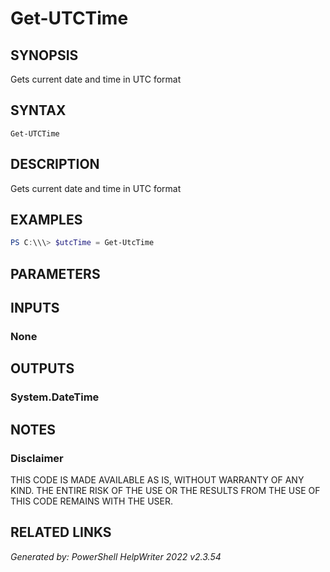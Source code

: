 # Get-UTCTime## SYNOPSISGets current date and time in UTC format## SYNTAX```Get-UTCTime```## DESCRIPTIONGets current date and time in UTC format## EXAMPLES```powershellPS C:\\\> $utcTime = Get-UtcTime```## PARAMETERS## INPUTS### None## OUTPUTS### System.DateTime## NOTES### DisclaimerTHIS CODE IS MADE AVAILABLE AS IS, WITHOUT WARRANTY OF ANY KIND. THE ENTIRE RISK OF THE USE OR THE RESULTS FROM THE USE OF THIS CODE REMAINS WITH THE USER.## RELATED LINKS*Generated by: PowerShell HelpWriter 2022 v2.3.54*